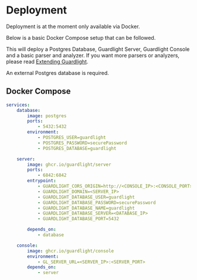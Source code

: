 # Deployment

Deployment is at the moment only available via Docker.

Below is a basic Docker Compose setup that can be followed.&#x20;

This will deploy a Postgres Database, Guardlight Server, Guardlight Console and a basic parser and analyzer. If you want more parsers or analyzers, please read [Extending Guardlight](https://refactored.gitbook.io/guardlight/getting-started/extending-guardlight).

An external Postgres database is required.

## Docker Compose

```yaml
services:
    database:
        image: postgres
        ports:
            - 5432:5432
        environment:
            - POSTGRES_USER=guardlight
            - POSTGRES_PASSWORD=securePassword
            - POSTGRES_DATABASE=guardlight

    server:
        image: ghcr.io/guardlight/server
        ports:
            - 6842:6842
        entrypoint:
            - GUARDLIGHT_CORS_ORIGIN=http://<CONSOLE_IP>:<CONSOLE_PORT>
            - GUARDLIGHT_DOMAIN=<SERVER_IP>
            - GUARDLIGHT_DATABASE_USER=guardlight
            - GUARDLIGHT_DATABASE_PASSWORD=securePassword
            - GUARDLIGHT_DATABASE_NAME=guardlight
            - GUARDLIGHT_DATABASE_SERVER=<DATABASE_IP>
            - GUARDLIGHT_DATABASE_PORT=5432

        depends_on:
            - database

    console:
        image: ghcr.io/guardlight/console
        environment:
            - GL_SERVER_URL=<SERVER_IP>:<SERVER_PORT>
        depends_on:
            - server

```

